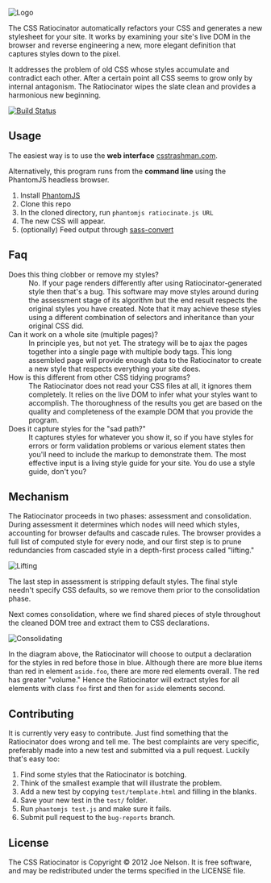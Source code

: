 ![Logo](illustration/githubheader.png "Logo")

The CSS Ratiocinator automatically refactors your CSS and generates a
new stylesheet for your site. It works by examining your site's live DOM
in the browser and reverse engineering a new, more elegant definition
that captures styles down to the pixel.

It addresses the problem of old CSS whose styles accumulate and
contradict each other. After a certain point all CSS seems to grow only
by internal antagonism. The Ratiocinator wipes the slate clean and
provides a harmonious new beginning.

[![Build Status](https://travis-ci.org/begriffs/css-ratiocinator.png)](https://travis-ci.org/begriffs/css-ratiocinator)

## Usage

The easiest way is to use the **web interface**
[csstrashman.com](http://www.csstrashman.com).

Alternatively, this program runs from the **command line** using the
PhantomJS headless browser.

1. Install [PhantomJS](http://phantomjs.org/)
1. Clone this repo
1. In the cloned directory, run `phantomjs ratiocinate.js URL`
1. The new CSS will appear.
1. (optionally) Feed output through [sass-convert](http://blog.derekperez.com/post/816063805/move-you-existing-stylebase-over-to-sass-or-scss)

## Faq

<dl>
  <dt>Does this thing clobber or remove my styles?</dt>
  <dd>No. If your page renders differently after using
  Ratiocinator-generated style then that's a bug. This software may move
  styles around during the assessment stage of its algorithm but the
  end result respects the original styles you have created. Note that it
  may achieve these styles using a different combination of selectors
  and inheritance than your original CSS did.</dd>

  <dt>Can it work on a whole site (multiple pages)?</dt>
  <dd>In principle yes, but not yet. The strategy will be to ajax the
  pages together into a single page with multiple body tags. This long
  assembled page will provide enough data to the Ratiocinator to create
  a new style that respects everything your site does.</dd>

  <dt>How is this different from other CSS tidying programs?</dt>
  <dd>The Ratiocinator does not read your CSS files at all, it ignores
  them completely. It relies on the live DOM to infer what your styles
  want to accomplish. The thoroughness of the results you get are based
  on the quality and completeness of the example DOM that you provide the
  program.</dd>

  <dt>Does it capture styles for the "sad path?"</dt>
  <dd>It captures styles for whatever you show it, so if you have styles
  for errors or form validation problems or various element states
  then you'll need to include the markup to demonstrate them. The most
  effective input is a living style guide for your site. You do use a
  style guide, don't you?</dd>
</dl>

## Mechanism

The Ratiocinator proceeds in two phases: assessment and consolidation.
During assessment it determines which nodes will need which styles,
accounting for browser defaults and cascade rules. The browser provides
a full list of computed style for every node, and our first step is to
prune redundancies from cascaded style in a depth-first process called
"lifting."

![Lifting](illustration/lift.png "Lifting")

The last step in assessment is stripping default styles. The final
style needn't specify CSS defaults, so we remove them prior to the
consolidation phase.

Next comes consolidation, where we find shared pieces of style
throughout the cleaned DOM tree and extract them to CSS declarations.

![Consolidating](illustration/consolidate.png "Consolidating")

In the diagram above, the Ratiocinator will choose to output a
declaration for the styles in red before those in blue. Although there
are more blue items than red in element `aside.foo`, there are more red
elements overall. The red has greater "volume." Hence the Ratiocinator
will extract styles for all elements with class `foo` first and then for
`aside` elements second.

## Contributing

It is currently very easy to contribute. Just find something that the
Ratiocinator does wrong and tell me. The best complaints are very
specific, preferably made into a new test and submitted via a pull
request. Luckily that's easy too:

1. Find some styles that the Ratiocinator is botching.
1. Think of the smallest example that will illustrate the problem.
1. Add a new test by copying `test/template.html` and filling in the blanks.
1. Save your new test in the `test/` folder.
1. Run `phantomjs test.js` and make sure it fails.
1. Submit pull request to the `bug-reports` branch.

## License

The CSS Ratiocinator is Copyright © 2012 Joe Nelson. It is free
software, and may be redistributed under the terms specified in the
LICENSE file.

